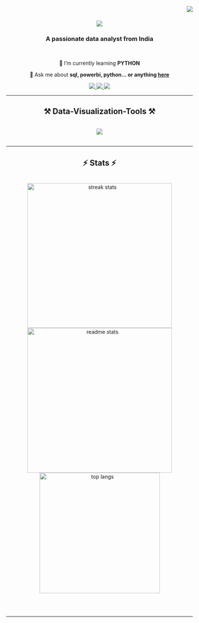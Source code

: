 <img align="right" src="https://visitor-badge.laobi.icu/badge?page_id=Kotichukkalajosef.Kotichukkalajosef" />

<h1 align="center">
    <img src="https://readme-typing-svg.herokuapp.com/?font=Righteous&size=35&center=true&vCenter=true&width=500&height=70&duration=4000&lines=Hi+There!+👋;+I'm+SURYA!;" />
</h1>

<h3 align="center">A passionate data analyst from India</h3>

<br/>

<div align="center">
 
 
 🌱 I’m currently learning **PYTHON**

💬 Ask me about **sql, powerbi, python... or anything [here](https://github.com/surya-vasamsetti/issues)**


 </div>
 
<div align="center"> 
  <a href="mailto:suryaroyality123@gmail.com">
    <img src="https://img.shields.io/badge/Gmail-333333?style=for-the-badge&logo=gmail&logoColor=red" />
  </a>
  <a href="https://linkedin.com/in/surya-vasamsetti" target="_blank">
    <img src="https://img.shields.io/badge/LinkedIn-0077B5?style=for-the-badge&logo=linkedin&logoColor=white" target="_blank" />
  </a>
  <a href="https://surya-vasamsetti.github.io/Portfolio/" target="_blank">
     <img src="https://img.shields.io/badge/Portfolio-FF5722?style=for-the-badge&logo=todoist&logoColor=white" target="_blank" /> <!-- sqlite, safari, google-chrome are other good icon options -->
  </a>
</div>

 <hr/>
 
<h2 align="center">⚒️ Data-Visualization-Tools ⚒️</h2>
<br/>
<div align="center">
    <img src="https://skillicons.dev/icons?i=r,python,mysql," /><br>
</div>

<br/>
<hr/>

</div>

<h2 align="center">⚡ Stats ⚡</h2>
<br>
<div align=center>
  <img width=390 src="https://github-readme-streak-stats-salesp07.vercel.app/?user=surya-vasamsetti&count_private=true&theme=react&border_radius=10" alt="streak stats"/>
  <img width=390 src="https://github-readme-stats-salesp07.vercel.app/api?username=surya-vasamsetti&count_private=true&show_icons=true&theme=react&rank_icon=github&border_radius=10" alt="readme stats" />
  <br/>
  <img width=325 align="center" src="https://github-readme-stats.vercel.app/api/top-langs/?username=surya-vasamsetti&hide=&langs_count=8&layout=compact&theme=react&border_radius=10&size_weight=0.5&count_weight=0.5&exclude_repo=github-readme-stats" alt="top langs" />
</div>

<br/><br/>

<hr/>

<br/>



<br/>

